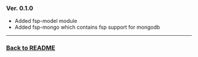 ### Ver. 0.1.0

+ Added fsp-model module
+ Added fsp-mongo which contains fsp support for mongodb

---
### [Back to README](README.md)
